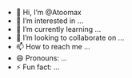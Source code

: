 - 👋 Hi, I’m @Atoomax
- 👀 I’m interested in ...
- 🌱 I’m currently learning ...
- 💞️ I’m looking to collaborate on ...
- 📫 How to reach me ...
- 😄 Pronouns: ...
- ⚡ Fun fact: ...

<!---
Atoomax/Atoomax is a ✨ special ✨ repository because its `README.md` (this file) appears on your GitHub profile.
You can click the Preview link to take a look at your changes.
--->
